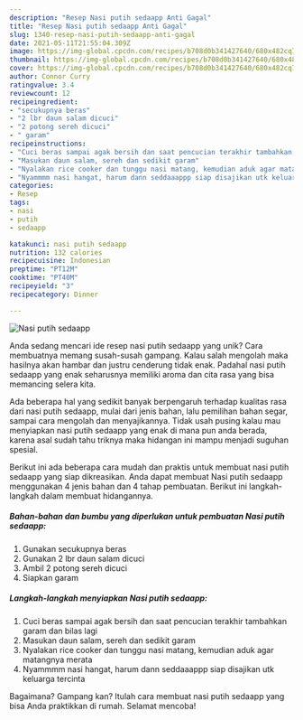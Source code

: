 ```yaml
---
description: "Resep Nasi putih sedaapp Anti Gagal"
title: "Resep Nasi putih sedaapp Anti Gagal"
slug: 1340-resep-nasi-putih-sedaapp-anti-gagal
date: 2021-05-11T21:55:04.309Z
image: https://img-global.cpcdn.com/recipes/b708d0b341427640/680x482cq70/nasi-putih-sedaapp-foto-resep-utama.jpg
thumbnail: https://img-global.cpcdn.com/recipes/b708d0b341427640/680x482cq70/nasi-putih-sedaapp-foto-resep-utama.jpg
cover: https://img-global.cpcdn.com/recipes/b708d0b341427640/680x482cq70/nasi-putih-sedaapp-foto-resep-utama.jpg
author: Connor Curry
ratingvalue: 3.4
reviewcount: 12
recipeingredient:
- "secukupnya beras"
- "2 lbr daun salam dicuci"
- "2 potong sereh dicuci"
- " garam"
recipeinstructions:
- "Cuci beras sampai agak bersih dan saat pencucian terakhir tambahkan garam dan bilas lagi"
- "Masukan daun salam, sereh dan sedikit garam"
- "Nyalakan rice cooker dan tunggu nasi matang, kemudian aduk agar matangnya merata"
- "Nyammmm nasi hangat, harum dann seddaaappp siap disajikan utk keluarga tercinta"
categories:
- Resep
tags:
- nasi
- putih
- sedaapp

katakunci: nasi putih sedaapp 
nutrition: 132 calories
recipecuisine: Indonesian
preptime: "PT12M"
cooktime: "PT40M"
recipeyield: "3"
recipecategory: Dinner

---
```



![Nasi putih sedaapp](https://img-global.cpcdn.com/recipes/b708d0b341427640/680x482cq70/nasi-putih-sedaapp-foto-resep-utama.jpg)

Anda sedang mencari ide resep nasi putih sedaapp yang unik? Cara membuatnya memang susah-susah gampang. Kalau salah mengolah maka hasilnya akan hambar dan justru cenderung tidak enak. Padahal nasi putih sedaapp yang enak seharusnya memiliki aroma dan cita rasa yang bisa memancing selera kita.

Ada beberapa hal yang sedikit banyak berpengaruh terhadap kualitas rasa dari nasi putih sedaapp, mulai dari jenis bahan, lalu pemilihan bahan segar, sampai cara mengolah dan menyajikannya. Tidak usah pusing kalau mau menyiapkan nasi putih sedaapp yang enak di mana pun anda berada, karena asal sudah tahu triknya maka hidangan ini mampu menjadi suguhan spesial.




Berikut ini ada beberapa cara mudah dan praktis untuk membuat nasi putih sedaapp yang siap dikreasikan. Anda dapat membuat Nasi putih sedaapp menggunakan 4 jenis bahan dan 4 tahap pembuatan. Berikut ini langkah-langkah dalam membuat hidangannya.

<!--inarticleads1-->

##### Bahan-bahan dan bumbu yang diperlukan untuk pembuatan Nasi putih sedaapp:

1. Gunakan secukupnya beras
1. Gunakan 2 lbr daun salam dicuci
1. Ambil 2 potong sereh dicuci
1. Siapkan  garam




<!--inarticleads2-->

##### Langkah-langkah menyiapkan Nasi putih sedaapp:

1. Cuci beras sampai agak bersih dan saat pencucian terakhir tambahkan garam dan bilas lagi
1. Masukan daun salam, sereh dan sedikit garam
1. Nyalakan rice cooker dan tunggu nasi matang, kemudian aduk agar matangnya merata
1. Nyammmm nasi hangat, harum dann seddaaappp siap disajikan utk keluarga tercinta




Bagaimana? Gampang kan? Itulah cara membuat nasi putih sedaapp yang bisa Anda praktikkan di rumah. Selamat mencoba!
